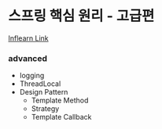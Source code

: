 # 스프링 핵심 원리 - 고급편

[Inflearn Link](https://www.inflearn.com/course/%EC%8A%A4%ED%94%84%EB%A7%81-%ED%95%B5%EC%8B%AC-%EC%9B%90%EB%A6%AC-%EA%B3%A0%EA%B8%89%ED%8E%B8)

### advanced

- logging
- ThreadLocal
- Design Pattern
    - Template Method
    - Strategy
    - Template Callback
